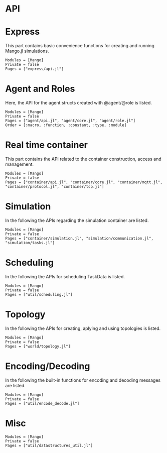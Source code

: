 # API

# Express

This part contains basic convenience functions for creating and running Mango.jl simulations. 

```@autodocs
Modules = [Mango]
Private = false
Pages = ["express/api.jl"]
```

# Agent and Roles

Here, the API for the agent structs created with @agent/@role is listed. 

```@autodocs
Modules = [Mango]
Private = false
Pages = ["agent/api.jl", "agent/core.jl", "agent/role.jl"]
Order = [:macro, :function, :constant, :type, :module]
```

# Real time container

This part contains the API related to the container construction, access and management.

```@autodocs
Modules = [Mango]
Private = false
Pages = ["container/api.jl", "container/core.jl", "container/mqtt.jl", "container/protocol.jl", "container/tcp.jl"]
```

# Simulation

In the following the APIs regarding the simulation container are listed.

```@autodocs
Modules = [Mango]
Private = false
Pages = ["container/simulation.jl", "simulation/communication.jl", "simulation/tasks.jl"]
```

# Scheduling

In the following the APIs for scheduling TaskData is listed.

```@autodocs
Modules = [Mango]
Private = false
Pages = ["util/scheduling.jl"]
```

# Topology

In the following the APIs for creating, aplying and using topologies is listed.

```@autodocs
Modules = [Mango]
Private = false
Pages = ["world/topology.jl"]
```

# Encoding/Decoding

In the following the built-in functions for encoding and decoding messages are listed.

```@autodocs
Modules = [Mango]
Private = false
Pages = ["util/encode_decode.jl"]
```

# Misc


```@autodocs
Modules = [Mango]
Private = false
Pages = ["util/datastructures_util.jl"]
```